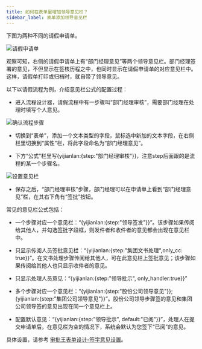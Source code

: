 ```yaml
---
title: 如何在表单里增加领导意见栏？
sidebar_label: 表单添加领导意见栏
--- 
```


下图为两种不同的请假申请单。

![请假申请单](/assets/workflow/leave_comment.png)

观察可知，右侧的请假申请单上有“部门经理意见”等两个领导意见栏。部门经理签署的意见，不但显示在签核历程之中，也同时显示在请假申请单的对应意见栏中。这样，请假单打印或归档时，就自带了领导意见。

以下以请假流程为例，介绍意见栏公式的配置过程：

- 进入流程设计器，请假流程中有一步骤叫“部门经理审核”，需要部门经理在处理时填写个人意见。

![确认流程步骤](/assets/workflow/leave_comment_form.png)

- 切换到“表单”，添加一个文本类型的字段，鼠标选中新加的文本字段，在右侧栏里切换到“属性”栏，将此字段命名为“部门经理意见”。

- 下方“公式”栏里写{yijianlan:{step:"部门经理审核"}}，注意step后面跟的是流程的某一个步骤名。

![设置意见栏](/assets/workflow/leave_comment_flow.png)

- 保存之后，“部门经理审核”步骤，部门经理可以在申请单上看到“部门经理意见”栏，在其右下角有“签批”按钮。
 
常见的意见栏公式包括：

- 一个步骤对应一个意见栏：“{yijianlan:{step:"领导签发"}}”。该步骤如果传阅给其他人，并勾选签批字段框，则发件者和收件者的意见都会出现在意见栏中。

- 只显示传阅人员签批意见栏：“{yijianlan:{step:"集团文书处理",only_cc: true}}”。在文书处理步骤传阅给其他人，可在此意见栏上签批意见；该步骤如果传阅给其他人也只显示收件者的意见。

- 只显示处理人员意见：“{yijianlan:{step:"领导批示", only_handler:true}}”

- 多个步骤对应一个意见栏：“{yijianlan:{step:"股份公司领导意见"}};{yijianlan:{step:"集团公司领导意见"}}”。股份公司领导步骤签的意见和集团公司领导签的意见出现在同一个意见栏上。

- 配置默认意见：“{yijianlan:{step:"领导批示", default:"已阅"}}”，处理人在提交申请单后，在意见栏为空的情况下，系统会默认为您签下“已阅”的意见。

具体设置，请参考 [审批王表单设计-签字意见设置](https://developer.steedos.com/docs/workflow/help/admin_form/#%E7%AD%BE%E5%AD%97%E6%84%8F%E8%A7%81%E8%AE%BE%E7%BD%AE)。
